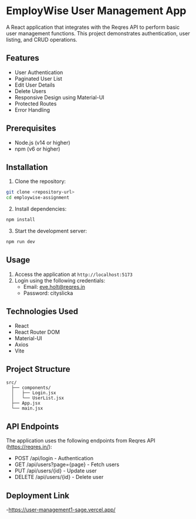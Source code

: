 # EmployWise User Management App

A React application that integrates with the Reqres API to perform basic user management functions. This project demonstrates authentication, user listing, and CRUD operations.

## Features

- User Authentication
- Paginated User List
- Edit User Details
- Delete Users
- Responsive Design using Material-UI
- Protected Routes
- Error Handling

## Prerequisites

- Node.js (v14 or higher)
- npm (v6 or higher)

## Installation

1. Clone the repository:
```bash
git clone <repository-url>
cd employwise-assignment
```

2. Install dependencies:
```bash
npm install
```

3. Start the development server:
```bash
npm run dev
```

## Usage

1. Access the application at `http://localhost:5173`
2. Login using the following credentials:
   - Email: eve.holt@reqres.in
   - Password: cityslicka

## Technologies Used

- React
- React Router DOM
- Material-UI
- Axios
- Vite

## Project Structure

```
src/
  ├── components/
  │   ├── Login.jsx
  │   └── UserList.jsx
  ├── App.jsx
  └── main.jsx
```

## API Endpoints

The application uses the following endpoints from Reqres API (https://reqres.in/):

- POST /api/login - Authentication
- GET /api/users?page={page} - Fetch users
- PUT /api/users/{id} - Update user
- DELETE /api/users/{id} - Delete user
  
## Deployment Link
-https://user-management1-sage.vercel.app/
